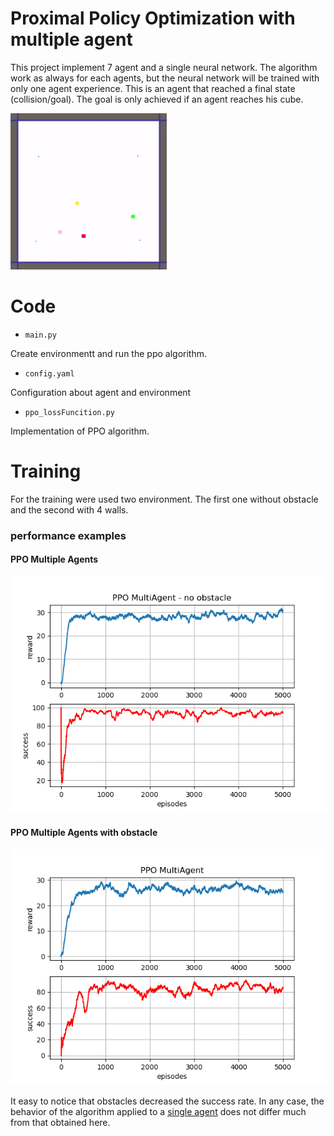 # Proximal Policy Optimization with multiple agent

This project implement 7 agent and a single neural network. The algorithm work as always for each agents, 
but the neural network will be trained with only one agent experience. 
This is an agent that reached a final state (collision/goal). The goal is only achieved if an agent reaches his cube.

<img src="https://github.com/MatteoBrentegani/PPO/blob/master/PPO_MultiAgent/MA_base.gif" width="250" height="250"/>

# Code
* ``main.py``

Create environmentt and run the ppo algorithm.

* ``config.yaml``

Configuration about agent and environment

* ``ppo_lossFuncition.py``

Implementation of PPO algorithm.


# Training

For the training were used two environment. The first one without obstacle and the second with 4 walls.


### performance examples
#### PPO Multiple Agents
![image](https://github.com/MatteoBrentegani/PPO/blob/master/PPO_MultiAgent/results/ppo_MultiAgent.png)


#### PPO Multiple Agents with obstacle
![image](https://github.com/MatteoBrentegani/PPO/blob/master/PPO_MultiAgent/results/ppo_MultiAgentObstacle.png)

It easy to notice that obstacles decreased the success rate. In any case, the behavior of the algorithm applied to a [single agent](https://github.com/MatteoBrentegani/PPO/tree/master/PPO_DoubleAction) does not differ much from that obtained here.



